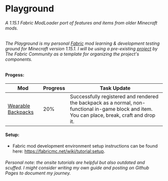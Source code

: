 # Playground

###### A 1.15.1 Fabric ModLoader port of features and items from older Minecraft mods.
###### The Playground is my personal [Fabric](https://fabricmc.net/) mod learning & development testing ground for Minecraft version 1.15.1. I will be using a pre-existing [project](https://github.com/fabric-community/the-hallow) by The Fabric Community as a template for organizing the project's components.

#### Progess:

|Mod|Progress|Task Update|
|---|--------|------|
|[Wearable Backpacks](https://www.curseforge.com/minecraft/mc-mods/wearable-backpacks)|20%|Successfully registered and rendered the backpack as a normal, non-functional in-game block and item. You can place, break, craft and drop it.|

#### Setup:
* Fabric mod development environment setup instructions can be found here: https://fabricmc.net/wiki/tutorial:setup.
###### Personal note: the onsite tutorials are helpful but also outdated and scuffed. I might consider writing my own guide and posting on Github Pages to document my journey.
